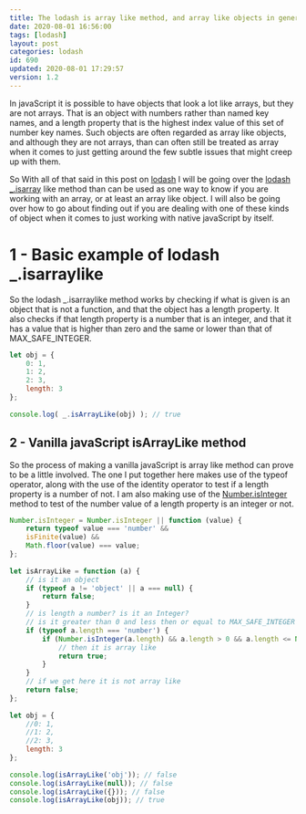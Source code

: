 ```yaml
---
title: The lodash is array like method, and array like objects in general
date: 2020-08-01 16:56:00
tags: [lodash]
layout: post
categories: lodash
id: 690
updated: 2020-08-01 17:29:57
version: 1.2
---
```


In javaScript it is possible to have objects that look a lot like arrays, but they are not arrays. That is an object with numbers rather than named key names, and a length property that is the highest index value of this set of number key names. Such objects are often regarded as array like objects, and although they are not arrays, than can often still be treated as array when it comes to just getting around the few subtle issues that might creep up with them.

So With all of that said in this post on [lodash](https://lodash.com/) I will be going over the [lodash \_.isarray](https://lodash.com/docs/4.17.15#isArrayLike) like method than can be used as one way to know if you are working with an array, or at least an array like object. I will also be going over how to go about finding out if you are dealing with one of these kinds of object when it comes to just working with native javaScript by itself.

<!-- more -->

# 1 - Basic example of lodash \_.isarraylike

So the lodash \_.isarraylike method works by checking if what is given is an object that is not a function, and that the object has a length property. It also checks if that length property is a number that is an integer, and that it has a value that is higher than zero and the same or lower than that of MAX_SAFE_INTEGER.

```js
let obj = {
    0: 1,
    1: 2,
    2: 3,
    length: 3
};
 
console.log( _.isArrayLike(obj) ); // true
```

## 2 - Vanilla javaScript isArrayLike method

So the process of making a vanilla javaScript is array like method can prove to be a little involved. The one I put together here makes use of the typeof operator, along with the use of the identity operator to test if a length property is a number of not. I am also making use of the [Number.isInteger](https://developer.mozilla.org/en-US/docs/Web/JavaScript/Reference/Global_Objects/Number/isInteger) method to test of the number value of a length property is an integer or not.

```js
Number.isInteger = Number.isInteger || function (value) {
    return typeof value === 'number' &&
    isFinite(value) &&
    Math.floor(value) === value;
};
 
let isArrayLike = function (a) {
    // is it an object
    if (typeof a != 'object' || a === null) {
        return false;
    }
    // is length a number? is it an Integer?
    // is it greater than 0 and less then or equal to MAX_SAFE_INTEGER
    if (typeof a.length === 'number') {
        if (Number.isInteger(a.length) && a.length > 0 && a.length <= Number.MAX_SAFE_INTEGER) {
            // then it is array like
            return true;
        }
    }
    // if we get here it is not array like
    return false;
};
 
let obj = {
    //0: 1,
    //1: 2,
    //2: 3,
    length: 3
};
 
console.log(isArrayLike('obj')); // false
console.log(isArrayLike(null)); // false
console.log(isArrayLike({})); // false
console.log(isArrayLike(obj)); // true
```